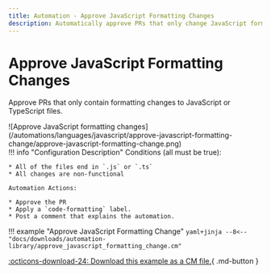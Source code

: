 ```yaml
---
title: Automation - Approve JavaScript Formatting Changes
description: Automatically approve PRs that only change JavaScript formatting.
---
```

# Approve JavaScript Formatting Changes

<!-- --8<-- [start:example]-->
Approve PRs that only contain formatting changes to JavaScript or TypeScript files. 

<div class="automationImage" style="align:right" markdown="1">
![Approve JavaScript formatting changes](/automations/languages/javascript/approve-javascript-formatting-change/approve-javascript-formatting-change.png)
</div>

<div class="automationDescription" markdown="1">
!!! info "Configuration Description"
    Conditions (all must be true):

    * All of the files end in `.js` or `.ts`
    * All changes are non-functional

    Automation Actions:

    * Approve the PR
    * Apply a `code-formatting` label.
    * Post a comment that explains the automation.
</div>

!!! example "Approve JavaScript Formatting Change"
    ```yaml+jinja
    --8<-- "docs/downloads/automation-library/approve_javascript_formatting_change.cm"
    ```
    <div class="result" markdown>
      <span>
      [:octicons-download-24: Download this example as a CM file.](/downloads/automation-library/approve_javascript_formatting_change.cm){ .md-button }
      </span>
    </div>
<!-- --8<-- [end:example]-->
